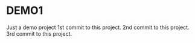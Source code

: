 # DEMO1
Just a demo project 
1st commit to this project.
2nd commit to this project.
3rd commit to this project.